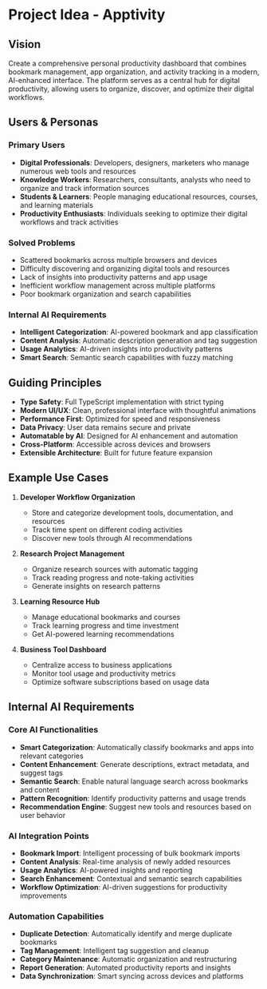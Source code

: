 # Project Idea - Apptivity

## Vision
Create a comprehensive personal productivity dashboard that combines bookmark management, app organization, and activity tracking in a modern, AI-enhanced interface. The platform serves as a central hub for digital productivity, allowing users to organize, discover, and optimize their digital workflows.

## Users & Personas

### Primary Users
- **Digital Professionals**: Developers, designers, marketers who manage numerous web tools and resources
- **Knowledge Workers**: Researchers, consultants, analysts who need to organize and track information sources
- **Students & Learners**: People managing educational resources, courses, and learning materials
- **Productivity Enthusiasts**: Individuals seeking to optimize their digital workflows and track activities

### Solved Problems
- Scattered bookmarks across multiple browsers and devices
- Difficulty discovering and organizing digital tools and resources
- Lack of insights into productivity patterns and app usage
- Inefficient workflow management across multiple platforms
- Poor bookmark organization and search capabilities

### Internal AI Requirements
- **Intelligent Categorization**: AI-powered bookmark and app classification
- **Content Analysis**: Automatic description generation and tag suggestion
- **Usage Analytics**: AI-driven insights into productivity patterns
- **Smart Search**: Semantic search capabilities with fuzzy matching

## Guiding Principles
- **Type Safety**: Full TypeScript implementation with strict typing
- **Modern UI/UX**: Clean, professional interface with thoughtful animations
- **Performance First**: Optimized for speed and responsiveness
- **Data Privacy**: User data remains secure and private
- **Automatable by AI**: Designed for AI enhancement and automation
- **Cross-Platform**: Accessible across devices and browsers
- **Extensible Architecture**: Built for future feature expansion

## Example Use Cases

1. **Developer Workflow Organization**
   - Store and categorize development tools, documentation, and resources
   - Track time spent on different coding activities
   - Discover new tools through AI recommendations

2. **Research Project Management**
   - Organize research sources with automatic tagging
   - Track reading progress and note-taking activities
   - Generate insights on research patterns

3. **Learning Resource Hub**
   - Manage educational bookmarks and courses
   - Track learning progress and time investment
   - Get AI-powered learning recommendations

4. **Business Tool Dashboard**
   - Centralize access to business applications
   - Monitor tool usage and productivity metrics
   - Optimize software subscriptions based on usage data

## Internal AI Requirements

### Core AI Functionalities
- **Smart Categorization**: Automatically classify bookmarks and apps into relevant categories
- **Content Enhancement**: Generate descriptions, extract metadata, and suggest tags
- **Semantic Search**: Enable natural language search across bookmarks and content
- **Pattern Recognition**: Identify productivity patterns and usage trends
- **Recommendation Engine**: Suggest new tools and resources based on user behavior

### AI Integration Points
- **Bookmark Import**: Intelligent processing of bulk bookmark imports
- **Content Analysis**: Real-time analysis of newly added resources
- **Usage Analytics**: AI-powered insights and reporting
- **Search Enhancement**: Contextual and semantic search capabilities
- **Workflow Optimization**: AI-driven suggestions for productivity improvements

### Automation Capabilities
- **Duplicate Detection**: Automatically identify and merge duplicate bookmarks
- **Tag Management**: Intelligent tag suggestion and cleanup
- **Category Maintenance**: Automatic organization and restructuring
- **Report Generation**: Automated productivity reports and insights
- **Data Synchronization**: Smart syncing across devices and platforms 